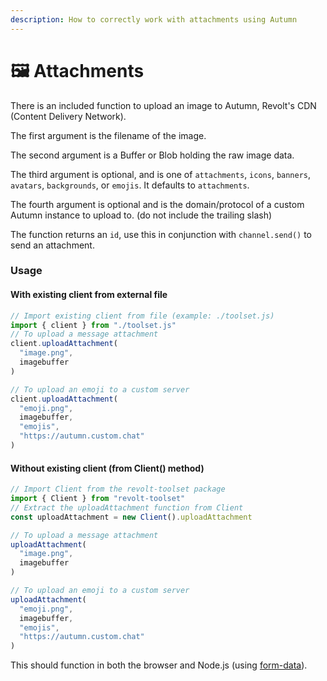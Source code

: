 ```yaml
---
description: How to correctly work with attachments using Autumn
---
```


# 🖼 Attachments

There is an included function to upload an image to Autumn, Revolt's CDN (Content Delivery Network).

The first argument is the filename of the image.

The second argument is a Buffer or Blob holding the raw image data.

The third argument is optional, and is one of `attachments`, `icons`, `banners`, `avatars`, `backgrounds`, or `emojis`. It defaults to `attachments`.

The fourth argument is optional and is the domain/protocol of a custom Autumn instance to upload to. (do not include the trailing slash)

The function returns an `id`, use this in conjunction with `channel.send()` to send an attachment.

### Usage

#### With existing client from external file

```javascript
// Import existing client from file (example: ./toolset.js)
import { client } from "./toolset.js"
// To upload a message attachment
client.uploadAttachment(
  "image.png",
  imagebuffer
)

// To upload an emoji to a custom server
client.uploadAttachment(
  "emoji.png",
  imagebuffer,
  "emojis",
  "https://autumn.custom.chat"
)
```

#### Without existing client (from Client() method)

```javascript
// Import Client from the revolt-toolset package
import { Client } from "revolt-toolset"
// Extract the uploadAttachment function from Client
const uploadAttachment = new Client().uploadAttachment

// To upload a message attachment
uploadAttachment(
  "image.png",
  imagebuffer
)

// To upload an emoji to a custom server
uploadAttachment(
  "emoji.png",
  imagebuffer,
  "emojis",
  "https://autumn.custom.chat"
)
```

This should function in both the browser and Node.js (using [form-data](https://npmjs.org/package/form-data)).
